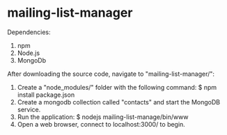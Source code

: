 # mailing-list-manager
Dependencies:
  1. npm
  2. Node.js
  3. MongoDb
  
After downloading the source code, navigate to "mailing-list-manager/":
  1. Create a "node_modules/" folder with the following command:
        $ npm install package.json
  2. Create a mongodb collection called "contacts" and start the MongoDB service.
  3. Run the application:
        $ nodejs mailing-list-manage/bin/www
  4. Open a web browser, connect to localhost:3000/ to begin.
